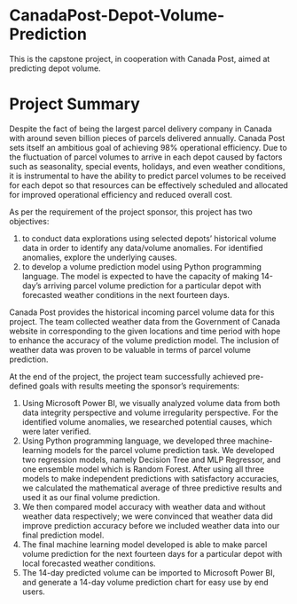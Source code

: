# CanadaPost-Depot-Volume-Prediction
This is the capstone project, in cooperation with Canada Post, aimed at predicting depot volume.

# Project Summary
Despite the fact of being the largest parcel delivery company in Canada with around seven billion pieces of parcels delivered annually. Canada Post sets itself an ambitious goal of achieving 98% operational efficiency. Due to the fluctuation of parcel volumes to arrive in each depot caused by factors such as seasonality, special events, holidays, and even weather conditions, it is instrumental to have the ability to predict parcel volumes to be received for each depot so that resources can be effectively scheduled and allocated for improved operational efficiency and reduced overall cost. 
 
As per the requirement of the project sponsor, this project has two objectives:  
1. to conduct data explorations using selected depots’ historical volume data in order to identify any data/volume anomalies. For identified anomalies, explore the underlying causes.   
2. to develop a volume prediction model using Python programming language. The model is expected to have the capacity of making 14-day’s arriving parcel volume prediction for a particular depot with forecasted weather conditions in the next fourteen days. 
 
Canada Post provides the historical incoming parcel volume data for this project. The team collected weather data from the Government of Canada website in corresponding to the given locations and time period with hope to enhance the accuracy of the volume prediction model. The inclusion of weather data was proven to be valuable in terms of parcel volume prediction.
 
At the end of the project, the project team successfully achieved pre-defined goals with results meeting the sponsor’s requirements: 
1. Using Microsoft Power BI, we visually analyzed volume data from both data integrity perspective and volume irregularity perspective. For the identified volume anomalies, we researched potential causes, which were later verified.  
2. Using Python programming language, we developed three machine-learning models for the parcel volume prediction task. We developed two regression models, namely Decision Tree and MLP Regressor, and one ensemble model which is Random Forest. After using all three models to make independent predictions with satisfactory accuracies, we calculated the mathematical average of three predictive results and used it as our final volume prediction.  
3. We then compared model accuracy with weather data and without weather data respectively; we were convinced that weather data did improve prediction accuracy before we included weather data into our final prediction model.  
4. The final machine learning model developed is able to make parcel volume prediction for the next fourteen days for a particular depot with local forecasted weather conditions. 
5. The 14-day predicted volume can be imported to Microsoft Power BI, and generate a 14-day volume prediction chart for easy use by end users. 
